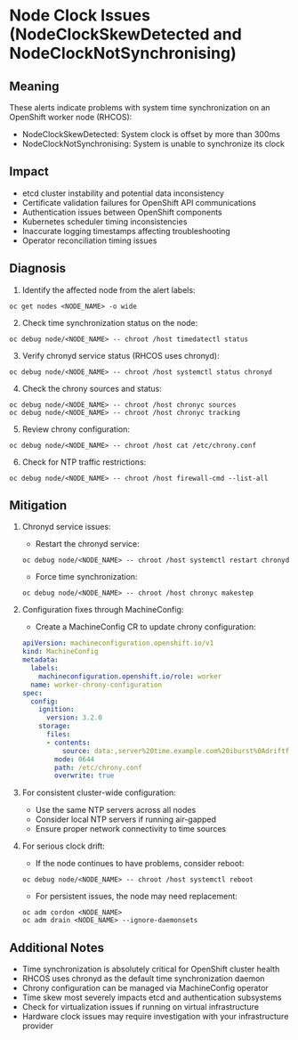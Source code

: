 # Node Clock Issues (NodeClockSkewDetected and NodeClockNotSynchronising)

## Meaning

These alerts indicate problems with system time synchronization on an OpenShift worker node (RHCOS):
- NodeClockSkewDetected: System clock is offset by more than 300ms
- NodeClockNotSynchronising: System is unable to synchronize its clock

## Impact

- etcd cluster instability and potential data inconsistency
- Certificate validation failures for OpenShift API communications
- Authentication issues between OpenShift components
- Kubernetes scheduler timing inconsistencies
- Inaccurate logging timestamps affecting troubleshooting
- Operator reconciliation timing issues

## Diagnosis

1. Identify the affected node from the alert labels:
```shell
oc get nodes <NODE_NAME> -o wide
```

2. Check time synchronization status on the node:
```shell
oc debug node/<NODE_NAME> -- chroot /host timedatectl status
```

3. Verify chronyd service status (RHCOS uses chronyd):
```shell
oc debug node/<NODE_NAME> -- chroot /host systemctl status chronyd
```

4. Check the chrony sources and status:
```shell
oc debug node/<NODE_NAME> -- chroot /host chronyc sources
oc debug node/<NODE_NAME> -- chroot /host chronyc tracking
```

5. Review chrony configuration:
```shell
oc debug node/<NODE_NAME> -- chroot /host cat /etc/chrony.conf
```

6. Check for NTP traffic restrictions:
```shell
oc debug node/<NODE_NAME> -- chroot /host firewall-cmd --list-all
```

## Mitigation

1. Chronyd service issues:
   - Restart the chronyd service:
   ```shell
   oc debug node/<NODE_NAME> -- chroot /host systemctl restart chronyd
   ```
   
   - Force time synchronization:
   ```shell
   oc debug node/<NODE_NAME> -- chroot /host chronyc makestep
   ```

2. Configuration fixes through MachineConfig:
   - Create a MachineConfig CR to update chrony configuration:
   ```yaml
   apiVersion: machineconfiguration.openshift.io/v1
   kind: MachineConfig
   metadata:
     labels:
       machineconfiguration.openshift.io/role: worker
     name: worker-chrony-configuration
   spec:
     config:
       ignition:
         version: 3.2.0
       storage:
         files:
         - contents:
             source: data:,server%20time.example.com%20iburst%0Adriftfile%20/var/lib/chrony/drift%0Amakestep%201.0%203%0Artcsync%0Alogdir%20/var/log/chrony
           mode: 0644
           path: /etc/chrony.conf
           overwrite: true
   ```

3. For consistent cluster-wide configuration:
   - Use the same NTP servers across all nodes
   - Consider local NTP servers if running air-gapped
   - Ensure proper network connectivity to time sources

4. For serious clock drift:
   - If the node continues to have problems, consider reboot:
   ```shell
   oc debug node/<NODE_NAME> -- chroot /host systemctl reboot
   ```
   
   - For persistent issues, the node may need replacement:
   ```shell
   oc adm cordon <NODE_NAME>
   oc adm drain <NODE_NAME> --ignore-daemonsets
   ```

## Additional Notes

- Time synchronization is absolutely critical for OpenShift cluster health
- RHCOS uses chronyd as the default time synchronization daemon
- Chrony configuration can be managed via MachineConfig operator
- Time skew most severely impacts etcd and authentication subsystems
- Check for virtualization issues if running on virtual infrastructure
- Hardware clock issues may require investigation with your infrastructure provider
